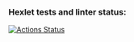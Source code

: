 ### Hexlet tests and linter status:
[![Actions Status](https://github.com/neandreev/frontend-project-lvl4/workflows/hexlet-check/badge.svg)](https://github.com/neandreev/frontend-project-lvl4/actions)